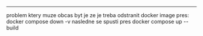 


---
problem ktery muze obcas byt je ze je treba odstranit docker image pres: docker compose down -v
nasledne se spusti pres docker compose up --build
